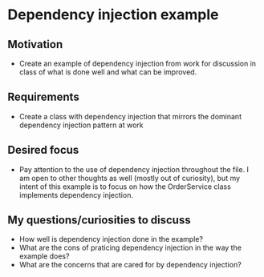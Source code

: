 # Dependency injection example

## Motivation
- Create an example of dependency injection from work for discussion in class of what is done well and what can be improved.

## Requirements
- Create a class with dependency injection that mirrors the dominant dependency injection pattern at work

## Desired focus
- Pay attention to the use of dependency injection throughout the file. I am open to other thoughts as well (mostly out of curiosity), but my intent of this example is to focus on how the OrderService class implements dependency injection.

## My questions/curiosities to discuss
- How well is dependency injection done in the example?
- What are the cons of praticing dependency injection in the way the example does?
- What are the concerns that are cared for by dependency injection?